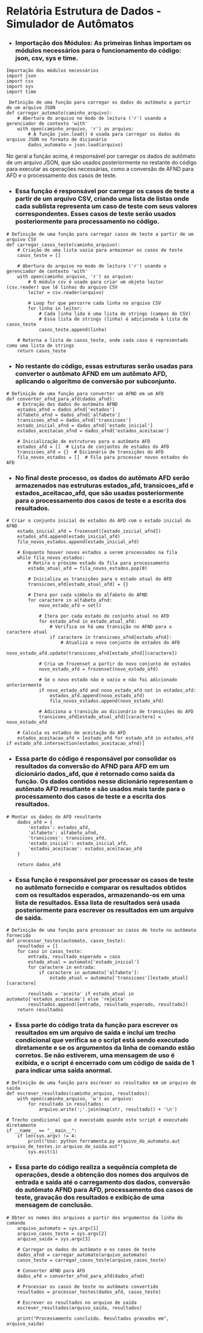 # Relatória Estrutura de Dados - Simulador de Autômatos

- ### Importação dos Módulos: As primeiras linhas importam os módulos necessários para o funcionamento do código: json, csv, sys e time.
~~~
Importação dos módulos necessários
import json
import csv
import sys
import time

 Definição de uma função para carregar os dados do autômato a partir de um arquivo JSON
def carregar_automato(caminho_arquivo):
    # Abertura do arquivo no modo de leitura ('r') usando o gerenciador de contexto 'with'
    with open(caminho_arquivo, 'r') as arquivo:
        # A função json.load() é usada para carregar os dados do arquivo JSON no formato de dicionário
        dados_automato = json.load(arquivo)
~~~
No geral a função acima, é responsável por carregar os dados do autômato de um arquivo JSON, que são usados posteriormente no restante do código para executar as operações necessárias, como a conversão de AFND para AFD e o processamento dos casos de teste.

- ### Essa função é responsável por carregar os casos de teste a partir de um arquivo CSV, criando uma lista de listas onde cada sublista representa um caso de teste com seus valores correspondentes. Esses casos de teste serão usados posteriormente para processamento no código.
~~~
# Definição de uma função para carregar casos de teste a partir de um arquivo CSV
def carregar_casos_teste(caminho_arquivo):
    # Criação de uma lista vazia para armazenar os casos de teste
    casos_teste = []
    
    # Abertura do arquivo no modo de leitura ('r') usando o gerenciador de contexto 'with'
    with open(caminho_arquivo, 'r') as arquivo:
        # O módulo csv é usado para criar um objeto leitor (csv.reader) que lê linhas do arquivo CSV
        leitor = csv.reader(arquivo)
        
        # Loop for que percorre cada linha no arquivo CSV
        for linha in leitor:
            # Cada linha lida é uma lista de strings (campos do CSV)
            # Essa lista de strings (linha) é adicionada à lista de casos_teste
            casos_teste.append(linha)
    
    # Retorna a lista de casos_teste, onde cada caso é representado como uma lista de strings
    return casos_teste
~~~

- ### No restante do código, essas estruturas serão usadas para converter o autômato AFND em um autômato AFD, aplicando o algoritmo de conversão por subconjunto.
~~~
# Definição de uma função para converter um AFND em um AFD
def converter_afnd_para_afd(dados_afnd):
    # Extração dos dados do autômato AFND
    estados_afnd = dados_afnd['estados']
    alfabeto_afnd = dados_afnd['alfabeto']
    transicoes_afnd = dados_afnd['transicoes']
    estado_inicial_afnd = dados_afnd['estado_inicial']
    estados_aceitacao_afnd = dados_afnd['estados_aceitacao']

    # Inicialização de estruturas para o autômato AFD
    estados_afd = []  # Lista de conjuntos de estados do AFD
    transicoes_afd = {}  # Dicionário de transições do AFD
    fila_novos_estados = []  # Fila para processar novos estados do AFD
~~~

- ### No final deste processo, os dados do autômato AFD serão armazenados nas estruturas estados_afd, transicoes_afd e estados_aceitacao_afd, que são usadas posteriormente para o processamento dos casos de teste e a escrita dos resultados.
~~~
# Criar o conjunto inicial de estados do AFD com o estado inicial do AFND
    estado_inicial_afd = frozenset([estado_inicial_afnd])
    estados_afd.append(estado_inicial_afd)
    fila_novos_estados.append(estado_inicial_afd)

    # Enquanto houver novos estados a serem processados na fila
    while fila_novos_estados:
        # Retira o próximo estado da fila para processamento
        estado_atual_afd = fila_novos_estados.pop(0)

        # Inicializa as transições para o estado atual do AFD
        transicoes_afd[estado_atual_afd] = {}

        # Itera por cada símbolo do alfabeto do AFND
        for caractere in alfabeto_afnd:
            novo_estado_afd = set()

            # Itera por cada estado do conjunto atual no AFD
            for estado_afnd in estado_atual_afd:
                # Verifica se há uma transição no AFND para o caractere atual
                if caractere in transicoes_afnd[estado_afnd]:
                    # Atualiza o novo conjunto de estados do AFD
                    novo_estado_afd.update(transicoes_afnd[estado_afnd][caractere])

            # Cria um frozenset a partir do novo conjunto de estados
            novo_estado_afd = frozenset(novo_estado_afd)

            # Se o novo estado não é vazio e não foi adicionado anteriormente
            if novo_estado_afd and novo_estado_afd not in estados_afd:
                estados_afd.append(novo_estado_afd)
                fila_novos_estados.append(novo_estado_afd)

            # Adiciona a transição ao dicionário de transições do AFD
            transicoes_afd[estado_atual_afd][caractere] = novo_estado_afd

    # Calcula os estados de aceitação do AFD
    estados_aceitacao_afd = [estado_afd for estado_afd in estados_afd if estado_afd.intersection(estados_aceitacao_afnd)]
~~~

- ### Essa parte do código é responsável por consolidar os resultados da conversão do AFND para AFD em um dicionário dados_afd, que é retornado como saída da função. Os dados contidos nesse dicionário representam o autômato AFD resultante e são usados mais tarde para o processamento dos casos de teste e a escrita dos resultados.
~~~
# Montar os dados do AFD resultante
    dados_afd = {
        'estados': estados_afd,
        'alfabeto': alfabeto_afnd,
        'transicoes': transicoes_afd,
        'estado_inicial': estado_inicial_afd,
        'estados_aceitacao': estados_aceitacao_afd
    }

    return dados_afd
~~~

- ### Essa função é responsável por processar os casos de teste no autômato fornecido e comparar os resultados obtidos com os resultados esperados, armazenando-os em uma lista de resultados. Essa lista de resultados será usada posteriormente para escrever os resultados em um arquivo de saída.
~~~
# Definição de uma função para processar os casos de teste no autômato fornecido
def processar_testes(automato, casos_teste):
    resultados = []
    for caso in casos_teste:
        entrada, resultado_esperado = caso
        estado_atual = automato['estado_inicial']
        for caractere in entrada:
            if caractere in automato['alfabeto']:
                estado_atual = automato['transicoes'][estado_atual][caractere]

        resultado = 'aceita' if estado_atual in automato['estados_aceitacao'] else 'rejeita'
        resultados.append([entrada, resultado_esperado, resultado])
    return resultados
~~~

- ### Essa parte do código trata da função para escrever os resultados em um arquivo de saída e inclui um trecho condicional que verifica se o script está sendo executado diretamente e se os argumentos da linha de comando estão corretos. Se não estiverem, uma mensagem de uso é exibida, e o script é encerrado com um código de saída de 1 para indicar uma saída anormal.
~~~
# Definição de uma função para escrever os resultados em um arquivo de saída
def escrever_resultados(caminho_arquivo, resultados):
    with open(caminho_arquivo, 'w') as arquivo:
        for resultado in resultados:
            arquivo.write(';'.join(map(str, resultado)) + '\n')

# Trecho condicional que é executado quando este script é executado diretamente
if __name__ == "__main__":
    if len(sys.argv) != 4:
        print("Uso: python ferramenta.py arquivo_do_automato.aut arquivo_de_testes.in arquivo_de_saida.out")
        sys.exit(1)
~~~

- ### Essa parte do código realiza a sequência completa de operações, desde a obtenção dos nomes dos arquivos de entrada e saída até o carregamento dos dados, conversão do autômato AFND para AFD, processamento dos casos de teste, gravação dos resultados e exibição de uma mensagem de conclusão.
~~~
# Obter os nomes dos arquivos a partir dos argumentos da linha de comando
    arquivo_automato = sys.argv[1]
    arquivo_casos_teste = sys.argv[2]
    arquivo_saida = sys.argv[3]

    # Carregar os dados do autômato e os casos de teste
    dados_afnd = carregar_automato(arquivo_automato)
    casos_teste = carregar_casos_teste(arquivo_casos_teste)

    # Converter AFND para AFD
    dados_afd = converter_afnd_para_afd(dados_afnd)

    # Processar os casos de teste no autômato convertido
    resultados = processar_testes(dados_afd, casos_teste)

    # Escrever os resultados no arquivo de saída
    escrever_resultados(arquivo_saida, resultados)

    print("Processamento concluído. Resultados gravados em", arquivo_saida)
~~~











